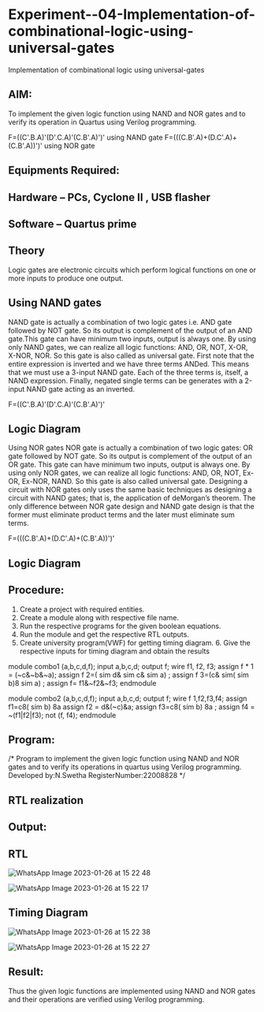 # Experiment--04-Implementation-of-combinational-logic-using-universal-gates
Implementation of combinational logic using universal-gates
 
## AIM:
To implement the given logic function using NAND and NOR gates and to verify its operation in Quartus using Verilog programming.

F=((C'.B.A)'(D'.C.A)'(C.B'.A)')' using NAND gate
F=(((C.B'.A)+(D.C'.A)+(C.B'.A))')' using NOR gate
## Equipments Required:
## Hardware – PCs, Cyclone II , USB flasher
## Software – Quartus prime


## Theory
Logic gates are electronic circuits which perform logical functions on one or more inputs to produce one output. 

## Using NAND gates
NAND gate is actually a combination of two logic gates i.e. AND gate followed by NOT gate. So its output is complement of the output of an AND gate.This gate can have minimum two inputs, output is always one. By using only NAND gates, we can realize all logic functions: AND, OR, NOT, X-OR, X-NOR, NOR. So this gate is also called as universal gate. First note that the entire expression is inverted and we have three terms ANDed. This means that we must use a 3-input NAND gate. Each of the three terms is, itself, a NAND expression. Finally, negated single terms can be generates with a 2-input NAND gate acting as an inverted.

F=((C'.B.A)'(D'.C.A)'(C.B'.A)')'

## Logic Diagram

Using NOR gates
NOR gate is actually a combination of two logic gates: OR gate followed by NOT gate. So its output is complement of the output of an OR gate. This gate can have minimum two inputs, output is always one. By using only NOR gates, we can realize all logic functions: AND, OR, NOT, Ex-OR, Ex-NOR, NAND. So this gate is also called universal gate. Designing a circuit with NOR gates only uses the same basic techniques as designing a circuit with NAND gates; that is, the application of deMorgan’s theorem. The only difference between NOR gate design and NAND gate design is that the former must eliminate product terms and the later must eliminate sum terms.

F=(((C.B'.A)+(D.C'.A)+(C.B'.A))')'

## Logic Diagram
## Procedure:

1. Create a project with required entities.
2. Create a module along with respective file name.
3. Run the respective programs for the given boolean equations.
4. Run the module and get the respective RTL outputs.
5. Create university program(VWF) for getting timing diagram. 6. Give the respective inputs for timing diagram and obtain the results

module combo1 (a,b,c,d,f);
input a,b,c,d;
output f;
wire f1, f2, f3;
assign f * 1 = (~c&~b&~a);
assign f 2=( sim d\& sim c\& sim a) ;
assign f 3=(c\& sim( sim b)8 sim a) ;
assign f= f1&~f2&~f3;
endmodule

module combo2 (a,b,c,d,f);
input a,b,c,d;
output f;
wire f 1,f2,f3,f4;
assign f1=c8( sim b) 8a assign f2 = d&(~c)&a;
assign f3=c8( sim b) 8a ; assign f4 = ~(f1|f2|f3);
not (f, f4); endmodule
## Program:
/*
Program to implement the given logic function using NAND and NOR gates and to verify its operations in quartus using Verilog programming.
Developed by:N.Swetha
RegisterNumber:22008828
*/
## RTL realization

## Output:
## RTL

![WhatsApp Image 2023-01-26 at 15 22 48](https://user-images.githubusercontent.com/122199934/214807714-b9476bd0-6028-4e3e-9bbf-0c7fe2a844d6.jpg)


![WhatsApp Image 2023-01-26 at 15 22 17](https://user-images.githubusercontent.com/122199934/214807644-0a481206-899c-4c85-9ab8-ed233d752944.jpg)


## Timing Diagram

![WhatsApp Image 2023-01-26 at 15 22 38](https://user-images.githubusercontent.com/122199934/214807780-6e6c0b48-3f3c-477a-9e78-e550e1c8ff38.jpg)


![WhatsApp Image 2023-01-26 at 15 22 27](https://user-images.githubusercontent.com/122199934/214807810-90609b79-0533-4d77-817c-fac7dd6c9f4a.jpg)


## Result:
Thus the given logic functions are implemented using NAND and NOR gates and their operations are verified using Verilog programming.
